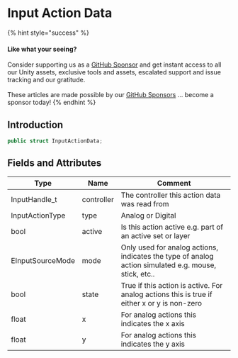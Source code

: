 # Input Action Data

{% hint style="success" %}
#### Like what your seeing?

Consider supporting us as a [GitHub Sponsor](../../../company/become-a-sponsor.md) and get instant access to all our Unity assets, exclusive tools and assets, escalated support and issue tracking and our gratitude.\
\
These articles are made possible by our [GitHub Sponsors](https://github.com/sponsors/heathen-engineering) ... become a sponsor today!
{% endhint %}

## Introduction

```csharp
public struct InputActionData;
```

## Fields and Attributes

| Type             | Name       | Comment                                                                                              |
| ---------------- | ---------- | ---------------------------------------------------------------------------------------------------- |
| InputHandle\_t   | controller | The controller this action data was read from                                                        |
| InputActionType  | type       | Analog or Digital                                                                                    |
| bool             | active     | Is this action active e.g. part of an active set or layer                                            |
| EInputSourceMode | mode       | Only used for analog actions, indicates the type of analog action simulated e.g. mouse, stick, etc.. |
| bool             | state      | True if this action is active. For analog actions this is true if either x or y is non-zero          |
| float            | x          | For analog actions this indicates the x axis                                                         |
| float            | y          | For analog actions this indicates the y axis                                                         |


